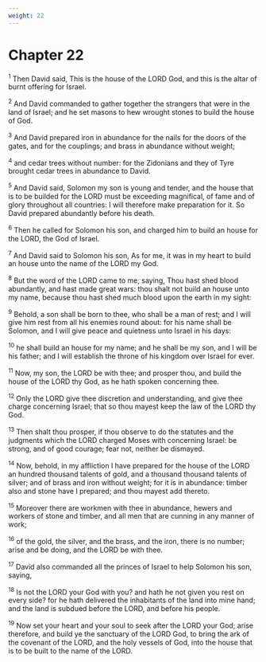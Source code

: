 ```yaml
---
weight: 22
---
```


# Chapter 22

<sup>1</sup> Then David said, This is the house of the LORD God, and this is the altar of burnt offering for Israel. 

<sup>2</sup> And David commanded to gather together the strangers that were in the land of Israel; and he set masons to hew wrought stones to build the house of God. 

<sup>3</sup> And David prepared iron in abundance for the nails for the doors of the gates, and for the couplings; and brass in abundance without weight; 

<sup>4</sup> and cedar trees without number: for the Zidonians and they of Tyre brought cedar trees in abundance to David. 

<sup>5</sup> And David said, Solomon my son is young and tender, and the house that is to be builded for the LORD must be exceeding magnifical, of fame and of glory throughout all countries: I will therefore make preparation for it. So David prepared abundantly before his death. 

<sup>6</sup> Then he called for Solomon his son, and charged him to build an house for the LORD, the God of Israel. 

<sup>7</sup> And David said to Solomon his son, As for me, it was in my heart to build an house unto the name of the LORD my God. 

<sup>8</sup> But the word of the LORD came to me, saying, Thou hast shed blood abundantly, and hast made great wars: thou shalt not build an house unto my name, because thou hast shed much blood upon the earth in my sight: 

<sup>9</sup> Behold, a son shall be born to thee, who shall be a man of rest; and I will give him rest from all his enemies round about: for his name shall be Solomon, and I will give peace and quietness unto Israel in his days: 

<sup>10</sup> he shall build an house for my name; and he shall be my son, and I will be his father; and I will establish the throne of his kingdom over Israel for ever. 

<sup>11</sup> Now, my son, the LORD be with thee; and prosper thou, and build the house of the LORD thy God, as he hath spoken concerning thee. 

<sup>12</sup> Only the LORD give thee discretion and understanding, and give thee charge concerning Israel; that so thou mayest keep the law of the LORD thy God. 

<sup>13</sup> Then shalt thou prosper, if thou observe to do the statutes and the judgments which the LORD charged Moses with concerning Israel: be strong, and of good courage; fear not, neither be dismayed. 

<sup>14</sup> Now, behold, in my affliction I have prepared for the house of the LORD an hundred thousand talents of gold, and a thousand thousand talents of silver; and of brass and iron without weight; for it is in abundance: timber also and stone have I prepared; and thou mayest add thereto. 

<sup>15</sup> Moreover there are workmen with thee in abundance, hewers and workers of stone and timber, and all men that are cunning in any manner of work; 

<sup>16</sup> of the gold, the silver, and the brass, and the iron, there is no number; arise and be doing, and the LORD be with thee. 

<sup>17</sup> David also commanded all the princes of Israel to help Solomon his son, saying, 

<sup>18</sup> Is not the LORD your God with you? and hath he not given you rest on every side? for he hath delivered the inhabitants of the land into mine hand; and the land is subdued before the LORD, and before his people. 

<sup>19</sup> Now set your heart and your soul to seek after the LORD your God; arise therefore, and build ye the sanctuary of the LORD God, to bring the ark of the covenant of the LORD, and the holy vessels of God, into the house that is to be built to the name of the LORD. 


